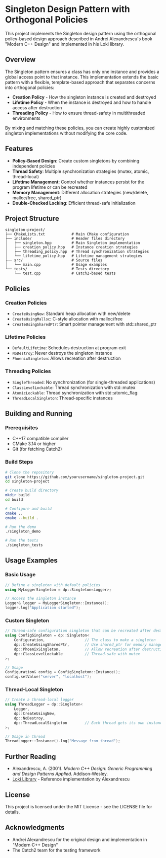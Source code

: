 ﻿# Singleton Design Pattern with Orthogonal Policies

This project implements the Singleton design pattern using the orthogonal policy-based design approach described in Andrei Alexandrescu's book "Modern C++ Design" and implemented in his Loki library.

## Overview

The Singleton pattern ensures a class has only one instance and provides a global access point to that instance. This implementation extends the basic pattern with a flexible, template-based approach that separates concerns into orthogonal policies:

- **Creation Policy** - How the singleton instance is created and destroyed
- **Lifetime Policy** - When the instance is destroyed and how to handle access after destruction
- **Threading Policy** - How to ensure thread-safety in multithreaded environments

By mixing and matching these policies, you can create highly customized singleton implementations without modifying the core code.

## Features

- **Policy-Based Design**: Create custom singletons by combining independent policies
- **Thread Safety**: Multiple synchronization strategies (mutex, atomic, thread-local)
- **Lifetime Management**: Control whether instances persist for the program lifetime or can be recreated
- **Memory Management**: Different allocation strategies (new/delete, malloc/free, shared_ptr)
- **Double-Checked Locking**: Efficient thread-safe initialization

## Project Structure

```
singleton-project/
├── CMakeLists.txt            # Main CMake configuration
├── include/                  # Header files directory
│   ├── singleton.hpp         # Main Singleton implementation
│   ├── creation_policy.hpp   # Instance creation strategies
│   ├── threading_policy.hpp  # Thread synchronization strategies
│   └── lifetime_policy.hpp   # Lifetime management strategies
├── src/                      # Source files
│   └── main.cpp              # Usage examples
└── tests/                    # Tests directory
    └── test.cpp              # Catch2-based tests
```

## Policies

### Creation Policies

- `CreateUsingNew`: Standard heap allocation with new/delete
- `CreateUsingMalloc`: C-style allocation with malloc/free
- `CreateUsingSharedPtr`: Smart pointer management with std::shared_ptr

### Lifetime Policies

- `DefaultLifetime`: Schedules destruction at program exit
- `NoDestroy`: Never destroys the singleton instance
- `PhoenixSingleton`: Allows recreation after destruction

### Threading Policies

- `SingleThreaded`: No synchronization (for single-threaded applications)
- `ClassLevelLockable`: Thread synchronization with std::mutex
- `AtomicLockable`: Thread synchronization with std::atomic_flag
- `ThreadLocalSingleton`: Thread-specific instances

## Building and Running

### Prerequisites

- C++17 compatible compiler
- CMake 3.14 or higher
- Git (for fetching Catch2)

### Build Steps

```bash
# Clone the repository
git clone https://github.com/yourusername/singleton-project.git
cd singleton-project

# Create build directory
mkdir build
cd build

# Configure and build
cmake ..
cmake --build .

# Run the demo
./singleton_demo

# Run the tests
./singleton_tests
```

## Usage Examples

### Basic Usage

```cpp
// Define a singleton with default policies
using MyLoggerSingleton = dp::Singleton<Logger>;

// Access the singleton instance
Logger& logger = MyLoggerSingleton::Instance();
logger.log("Application started");
```

### Custom Singleton

```cpp
// Thread-safe configuration singleton that can be recreated after destruction
using ConfigSingleton = dp::Singleton<
    Configuration,                  // The class to make a singleton
    dp::CreateUsingSharedPtr,       // Use shared_ptr for memory management
    dp::PhoenixSingleton,           // Allow recreation after destruction
    dp::ClassLevelLockable          // Thread-safe with mutex
>;

// Usage
Configuration& config = ConfigSingleton::Instance();
config.setValue("server", "localhost");
```

### Thread-Local Singleton

```cpp
// Create a thread-local logger
using ThreadLogger = dp::Singleton<
    Logger,
    dp::CreateUsingNew,
    dp::NoDestroy,
    dp::ThreadLocalSingleton        // Each thread gets its own instance
>;

// Usage in thread
ThreadLogger::Instance().log("Message from thread");
```

## Further Reading

- Alexandrescu, A. (2001). *Modern C++ Design: Generic Programming and Design Patterns Applied*. Addison-Wesley.
- [Loki Library](http://loki-lib.sourceforge.net/) - Reference implementation by Alexandrescu

## License

This project is licensed under the MIT License - see the LICENSE file for details.

## Acknowledgments

- Andrei Alexandrescu for the original design and implementation in "Modern C++ Design"
- The Catch2 team for the testing framework
